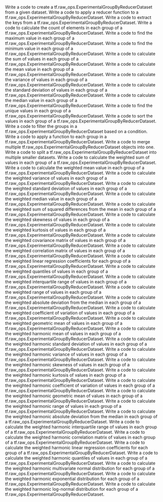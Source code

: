Write a code to create a tf.raw_ops.ExperimentalGroupByReducerDataset from a given dataset.
Write a code to apply a reducer function to a tf.raw_ops.ExperimentalGroupByReducerDataset.
Write a code to extract the keys from a tf.raw_ops.ExperimentalGroupByReducerDataset.
Write a code to calculate the count of elements in each group of a tf.raw_ops.ExperimentalGroupByReducerDataset.
Write a code to find the maximum value in each group of a tf.raw_ops.ExperimentalGroupByReducerDataset.
Write a code to find the minimum value in each group of a tf.raw_ops.ExperimentalGroupByReducerDataset.
Write a code to calculate the sum of values in each group of a tf.raw_ops.ExperimentalGroupByReducerDataset.
Write a code to calculate the mean value in each group of a tf.raw_ops.ExperimentalGroupByReducerDataset.
Write a code to calculate the variance of values in each group of a tf.raw_ops.ExperimentalGroupByReducerDataset.
Write a code to calculate the standard deviation of values in each group of a tf.raw_ops.ExperimentalGroupByReducerDataset.
Write a code to calculate the median value in each group of a tf.raw_ops.ExperimentalGroupByReducerDataset.
Write a code to find the unique values in each group of a tf.raw_ops.ExperimentalGroupByReducerDataset.
Write a code to sort the values in each group of a tf.raw_ops.ExperimentalGroupByReducerDataset.
Write a code to filter the groups in a tf.raw_ops.ExperimentalGroupByReducerDataset based on a condition.
Write a code to apply a function to each group in a tf.raw_ops.ExperimentalGroupByReducerDataset.
Write a code to merge multiple tf.raw_ops.ExperimentalGroupByReducerDataset objects into one.
Write a code to split a tf.raw_ops.ExperimentalGroupByReducerDataset into multiple smaller datasets.
Write a code to calculate the weighted sum of values in each group of a tf.raw_ops.ExperimentalGroupByReducerDataset.
Write a code to calculate the weighted mean value in each group of a tf.raw_ops.ExperimentalGroupByReducerDataset.
Write a code to calculate the weighted variance of values in each group of a tf.raw_ops.ExperimentalGroupByReducerDataset.
Write a code to calculate the weighted standard deviation of values in each group of a tf.raw_ops.ExperimentalGroupByReducerDataset.
Write a code to calculate the weighted median value in each group of a tf.raw_ops.ExperimentalGroupByReducerDataset.
Write a code to calculate the weighted sum of squared differences from the mean in each group of a tf.raw_ops.ExperimentalGroupByReducerDataset.
Write a code to calculate the weighted skewness of values in each group of a tf.raw_ops.ExperimentalGroupByReducerDataset.
Write a code to calculate the weighted kurtosis of values in each group of a tf.raw_ops.ExperimentalGroupByReducerDataset.
Write a code to calculate the weighted covariance matrix of values in each group of a tf.raw_ops.ExperimentalGroupByReducerDataset.
Write a code to calculate the weighted correlation matrix of values in each group of a tf.raw_ops.ExperimentalGroupByReducerDataset.
Write a code to calculate the weighted linear regression coefficients for each group of a tf.raw_ops.ExperimentalGroupByReducerDataset.
Write a code to calculate the weighted quantiles of values in each group of a tf.raw_ops.ExperimentalGroupByReducerDataset.
Write a code to calculate the weighted interquartile range of values in each group of a tf.raw_ops.ExperimentalGroupByReducerDataset.
Write a code to calculate the weighted range of values in each group of a tf.raw_ops.ExperimentalGroupByReducerDataset.
Write a code to calculate the weighted absolute deviation from the median in each group of a tf.raw_ops.ExperimentalGroupByReducerDataset.
Write a code to calculate the weighted coefficient of variation of values in each group of a tf.raw_ops.ExperimentalGroupByReducerDataset.
Write a code to calculate the weighted geometric mean of values in each group of a tf.raw_ops.ExperimentalGroupByReducerDataset.
Write a code to calculate the weighted harmonic mean of values in each group of a tf.raw_ops.ExperimentalGroupByReducerDataset.
Write a code to calculate the weighted harmonic standard deviation of values in each group of a tf.raw_ops.ExperimentalGroupByReducerDataset.
Write a code to calculate the weighted harmonic variance of values in each group of a tf.raw_ops.ExperimentalGroupByReducerDataset.
Write a code to calculate the weighted harmonic skewness of values in each group of a tf.raw_ops.ExperimentalGroupByReducerDataset.
Write a code to calculate the weighted harmonic kurtosis of values in each group of a tf.raw_ops.ExperimentalGroupByReducerDataset.
Write a code to calculate the weighted harmonic coefficient of variation of values in each group of a tf.raw_ops.ExperimentalGroupByReducerDataset.
Write a code to calculate the weighted harmonic geometric mean of values in each group of a tf.raw_ops.ExperimentalGroupByReducerDataset.
Write a code to calculate the weighted harmonic range of values in each group of a tf.raw_ops.ExperimentalGroupByReducerDataset.
Write a code to calculate the weighted harmonic absolute deviation from the median in each group of a tf.raw_ops.ExperimentalGroupByReducerDataset.
Write a code to calculate the weighted harmonic interquartile range of values in each group of a tf.raw_ops.ExperimentalGroupByReducerDataset.
Write a code to calculate the weighted harmonic correlation matrix of values in each group of a tf.raw_ops.ExperimentalGroupByReducerDataset.
Write a code to calculate the weighted harmonic linear regression coefficients for each group of a tf.raw_ops.ExperimentalGroupByReducerDataset.
Write a code to calculate the weighted harmonic quantiles of values in each group of a tf.raw_ops.ExperimentalGroupByReducerDataset.
Write a code to calculate the weighted harmonic multivariate normal distribution for each group of a tf.raw_ops.ExperimentalGroupByReducerDataset.
Write a code to calculate the weighted harmonic exponential distribution for each group of a tf.raw_ops.ExperimentalGroupByReducerDataset.
Write a code to calculate the weighted harmonic log-normal distribution for each group of a tf.raw_ops.ExperimentalGroupByReducerDataset.